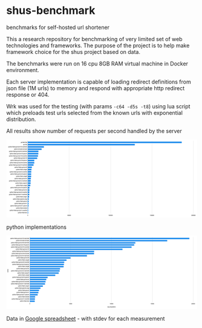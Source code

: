# shus-benchmark 
benchmarks for self-hosted url shortener

This a research repository for benchmarking of very limited set of web
 technologies and frameworks. The purpose of the project is to help make
  framework choice for the shus project based on data.
  
The benchmarks were run on 16 cpu 8GB RAM virtual machine in Docker
 environment. 
 
Each server implementation is capable of loading redirect definitions from
 json file (1M urls) to memory and respond with appropriate http redirect
  response or  404. 
 
Wrk was used for the testing (with params `-c64 -d5s -t8`) using lua script
 which preloads test urls selected from the known urls with exponential
  distribution.  
  
All results show number of requests per second handled by the server

![complete-chart](complete-chart.png)

python implementations

![python-chart](python-chart.png)

Data in [Google spreadsheet](https://docs.google.com/spreadsheets/d/172PCKdGEwJ7Po4p1TjBp1uGxplCJ8Z8VQS9P0jG_9uU/edit?usp=sharing) - with stdev for each measurement 
